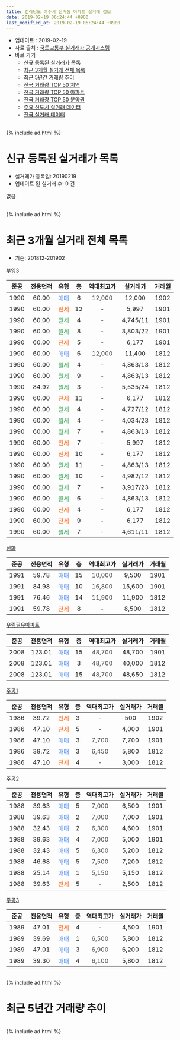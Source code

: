 ```yaml
---
title: 전라남도 여수시 신기동 아파트 실거래 정보
date: 2019-02-19 06:24:44 +0900
last_modified_at: 2019-02-19 06:24:44 +0900
---
```


* 업데이트 : 2019-02-19
* 자료 출처 : [국토교통부 실거래가 공개시스템](http://rt.molit.go.kr)
* 바로 가기
    * [신규 등록된 실거래가 목록](#신규-등록된-실거래가-목록)
    * [최근 3개월 실거래 전체 목록](#최근-3개월-실거래-전체-목록)
    * [최근 5년간 거래량 추이](#최근-5년간-거래량-추이)
    * [전국 거래량 TOP 50 지역](https://inasie.github.io/apt-trade-info/최근-3개월-전국에서-가장-거래가-많이-발생한-지역)
    * [전국 거래량 TOP 50 아파트](https://inasie.github.io/apt-trade-info/최근-3개월-전국에서-가장-거래가-많이-발생한-아파트)
    * [전국 거래량 TOP 50 분양권](https://inasie.github.io/apt-trade-info/최근-3개월-전국에서-가장-거래가-많이-발생한-분양권)
    * [주요 신도시 실거래 데이터](https://inasie.github.io/apt-trade-info/주요-신도시)
    * [전국 실거래 데이터](https://inasie.github.io/apt-trade-info/전국)
<br>
{% include ad.html %}
<br>

# 신규 등록된 실거래가 목록
* 실거래가 등록일: 20190219
* 업데이트 된 실거래 수: 0 건

없음

<br>
{% include ad.html %}
<br>

# 최근 3개월 실거래 전체 목록
* 기준: 201812-201902


[부영3](https://search.naver.com/search.naver?query=%EC%A0%84%EB%9D%BC%EB%82%A8%EB%8F%84+%EC%97%AC%EC%88%98%EC%8B%9C+%EC%8B%A0%EA%B8%B0%EB%8F%99+%EB%B6%80%EC%98%813)

|준공|전용면적|유형|층|역대최고가|실거래가|거래월|
|:---:|:---:|:---:|:---:|:---:|:---:|:---:|
|1990|60.00|<span style="color:#4285f3">매매</span>|6|<span style="color:#444444">12,000</span>|12,000|1902|
|1990|60.00|<span style="color:#ff5a00">전세</span>|12|<span style="color:#444444">-</span>|5,997|1901|
|1990|60.00|<span style="color:#34a853">월세</span>|4|<span style="color:#444444">-</span>|4,745/11|1901|
|1990|60.00|<span style="color:#34a853">월세</span>|8|<span style="color:#444444">-</span>|3,803/22|1901|
|1990|60.00|<span style="color:#ff5a00">전세</span>|5|<span style="color:#444444">-</span>|6,177|1901|
|1990|60.00|<span style="color:#4285f3">매매</span>|6|<span style="color:#444444">12,000</span>|11,400|1812|
|1990|60.00|<span style="color:#34a853">월세</span>|4|<span style="color:#444444">-</span>|4,863/13|1812|
|1990|60.00|<span style="color:#34a853">월세</span>|9|<span style="color:#444444">-</span>|4,863/13|1812|
|1990|84.92|<span style="color:#34a853">월세</span>|3|<span style="color:#444444">-</span>|5,535/24|1812|
|1990|60.00|<span style="color:#ff5a00">전세</span>|11|<span style="color:#444444">-</span>|6,177|1812|
|1990|60.00|<span style="color:#34a853">월세</span>|4|<span style="color:#444444">-</span>|4,727/12|1812|
|1990|60.00|<span style="color:#34a853">월세</span>|4|<span style="color:#444444">-</span>|4,034/23|1812|
|1990|60.00|<span style="color:#34a853">월세</span>|7|<span style="color:#444444">-</span>|4,863/13|1812|
|1990|60.00|<span style="color:#ff5a00">전세</span>|7|<span style="color:#444444">-</span>|5,997|1812|
|1990|60.00|<span style="color:#ff5a00">전세</span>|10|<span style="color:#444444">-</span>|6,177|1812|
|1990|60.00|<span style="color:#34a853">월세</span>|11|<span style="color:#444444">-</span>|4,863/13|1812|
|1990|60.00|<span style="color:#34a853">월세</span>|10|<span style="color:#444444">-</span>|4,982/12|1812|
|1990|60.00|<span style="color:#34a853">월세</span>|7|<span style="color:#444444">-</span>|3,917/23|1812|
|1990|60.00|<span style="color:#34a853">월세</span>|6|<span style="color:#444444">-</span>|4,863/13|1812|
|1990|60.00|<span style="color:#ff5a00">전세</span>|4|<span style="color:#444444">-</span>|6,177|1812|
|1990|60.00|<span style="color:#ff5a00">전세</span>|9|<span style="color:#444444">-</span>|6,177|1812|
|1990|60.00|<span style="color:#34a853">월세</span>|7|<span style="color:#444444">-</span>|4,611/11|1812|

[신화](https://search.naver.com/search.naver?query=%EC%A0%84%EB%9D%BC%EB%82%A8%EB%8F%84+%EC%97%AC%EC%88%98%EC%8B%9C+%EC%8B%A0%EA%B8%B0%EB%8F%99+%EC%8B%A0%ED%99%94)

|준공|전용면적|유형|층|역대최고가|실거래가|거래월|
|:---:|:---:|:---:|:---:|:---:|:---:|:---:|
|1991|59.78|<span style="color:#4285f3">매매</span>|15|<span style="color:#444444">10,000</span>|9,500|1901|
|1991|84.98|<span style="color:#4285f3">매매</span>|10|<span style="color:#444444">16,800</span>|15,600|1901|
|1991|76.46|<span style="color:#4285f3">매매</span>|14|<span style="color:#444444">11,900</span>|11,900|1812|
|1991|59.78|<span style="color:#ff5a00">전세</span>|8|<span style="color:#444444">-</span>|8,500|1812|

[우림필유아파트](https://search.naver.com/search.naver?query=%EC%A0%84%EB%9D%BC%EB%82%A8%EB%8F%84+%EC%97%AC%EC%88%98%EC%8B%9C+%EC%8B%A0%EA%B8%B0%EB%8F%99+%EC%9A%B0%EB%A6%BC%ED%95%84%EC%9C%A0%EC%95%84%ED%8C%8C%ED%8A%B8)

|준공|전용면적|유형|층|역대최고가|실거래가|거래월|
|:---:|:---:|:---:|:---:|:---:|:---:|:---:|
|2008|123.01|<span style="color:#4285f3">매매</span>|15|<span style="color:#444444">48,700</span>|48,700|1901|
|2008|123.01|<span style="color:#4285f3">매매</span>|3|<span style="color:#444444">48,700</span>|40,000|1812|
|2008|123.01|<span style="color:#4285f3">매매</span>|15|<span style="color:#444444">48,700</span>|48,650|1812|

[주공1](https://search.naver.com/search.naver?query=%EC%A0%84%EB%9D%BC%EB%82%A8%EB%8F%84+%EC%97%AC%EC%88%98%EC%8B%9C+%EC%8B%A0%EA%B8%B0%EB%8F%99+%EC%A3%BC%EA%B3%B51)

|준공|전용면적|유형|층|역대최고가|실거래가|거래월|
|:---:|:---:|:---:|:---:|:---:|:---:|:---:|
|1986|39.72|<span style="color:#ff5a00">전세</span>|3|<span style="color:#444444">-</span>|500|1902|
|1986|47.10|<span style="color:#ff5a00">전세</span>|5|<span style="color:#444444">-</span>|4,000|1901|
|1986|47.10|<span style="color:#4285f3">매매</span>|3|<span style="color:#444444">7,700</span>|7,700|1901|
|1986|39.72|<span style="color:#4285f3">매매</span>|3|<span style="color:#444444">6,450</span>|5,800|1812|
|1986|47.10|<span style="color:#ff5a00">전세</span>|4|<span style="color:#444444">-</span>|3,000|1812|

[주공2](https://search.naver.com/search.naver?query=%EC%A0%84%EB%9D%BC%EB%82%A8%EB%8F%84+%EC%97%AC%EC%88%98%EC%8B%9C+%EC%8B%A0%EA%B8%B0%EB%8F%99+%EC%A3%BC%EA%B3%B52)

|준공|전용면적|유형|층|역대최고가|실거래가|거래월|
|:---:|:---:|:---:|:---:|:---:|:---:|:---:|
|1988|39.63|<span style="color:#4285f3">매매</span>|5|<span style="color:#444444">7,000</span>|6,500|1901|
|1988|39.63|<span style="color:#4285f3">매매</span>|2|<span style="color:#444444">7,000</span>|7,000|1901|
|1988|32.43|<span style="color:#4285f3">매매</span>|2|<span style="color:#444444">6,300</span>|4,600|1901|
|1988|39.63|<span style="color:#4285f3">매매</span>|4|<span style="color:#444444">7,000</span>|5,000|1901|
|1988|32.43|<span style="color:#4285f3">매매</span>|5|<span style="color:#444444">6,300</span>|5,200|1812|
|1988|46.68|<span style="color:#4285f3">매매</span>|5|<span style="color:#444444">7,500</span>|7,200|1812|
|1988|25.14|<span style="color:#4285f3">매매</span>|1|<span style="color:#444444">5,150</span>|5,150|1812|
|1988|39.63|<span style="color:#ff5a00">전세</span>|5|<span style="color:#444444">-</span>|2,500|1812|


<script async src="//pagead2.googlesyndication.com/pagead/js/adsbygoogle.js"></script>
<!-- 기본 -->
<ins class="adsbygoogle"
     style="display:block"
     data-ad-client="ca-pub-2446590836940007"
     data-ad-slot="1659523306"
     data-ad-format="auto"
     data-full-width-responsive="true"></ins>
<script>
(adsbygoogle = window.adsbygoogle || []).push({});
</script>


[주공3](https://search.naver.com/search.naver?query=%EC%A0%84%EB%9D%BC%EB%82%A8%EB%8F%84+%EC%97%AC%EC%88%98%EC%8B%9C+%EC%8B%A0%EA%B8%B0%EB%8F%99+%EC%A3%BC%EA%B3%B53)

|준공|전용면적|유형|층|역대최고가|실거래가|거래월|
|:---:|:---:|:---:|:---:|:---:|:---:|:---:|
|1989|47.01|<span style="color:#ff5a00">전세</span>|4|<span style="color:#444444">-</span>|4,500|1901|
|1989|39.69|<span style="color:#4285f3">매매</span>|1|<span style="color:#444444">6,500</span>|5,800|1812|
|1989|47.01|<span style="color:#4285f3">매매</span>|3|<span style="color:#444444">6,900</span>|6,200|1812|
|1989|39.30|<span style="color:#4285f3">매매</span>|4|<span style="color:#444444">6,100</span>|5,800|1812|


<br>
{% include ad.html %}
<br>

# 최근 5년간 거래량 추이


<div style="width:100%;">
    <canvas id="deal_progress" height="200"></canvas>
</div>

<script>
new Chart(document.getElementById("deal_progress"), {
    type: 'line',
    data: {
        labels: ['201402','201403','201404','201405','201406','201407','201408','201409','201410','201411','201412','201501','201502','201503','201504','201505','201506','201507','201508','201509','201510','201511','201512','201601','201602','201603','201604','201605','201606','201607','201608','201609','201610','201611','201612','201701','201702','201703','201704','201705','201706','201707','201708','201709','201710','201711','201712','201801','201802','201803','201804','201805','201806','201807','201808','201809','201810','201811','201812','201901','201902'],
        datasets: [{
            label: '매매',
            pointRadius: 1,
            data: [20, 10, 15, 15, 7, 9, 7, 9, 18, 19, 11, 15, 15, 20, 17, 8, 17, 21, 9, 10, 19, 12, 12, 14, 12, 18, 17, 12, 13, 10, 9, 24, 28, 35, 23, 12, 18, 14, 9, 11, 19, 16, 11, 13, 8, 10, 18, 12, 16, 19, 9, 11, 5, 18, 7, 7, 19, 8, 11, 8, 1],
            borderColor: "rgba(255, 201, 14, 1)",
            backgroundColor: "rgba(255, 201, 14, 0.5)",
            fill: false,
            lineTension: 0
        },{
            label: '전월세',
            pointRadius: 1,
            data: [15, 16, 16, 7, 19, 22, 14, 24, 19, 19, 16, 10, 17, 18, 15, 15, 14, 17, 12, 19, 25, 16, 25, 17, 0, 29, 19, 19, 18, 17, 14, 18, 14, 15, 25, 20, 24, 14, 10, 19, 14, 19, 18, 17, 12, 19, 23, 13, 11, 24, 16, 12, 17, 13, 12, 10, 15, 12, 19, 6, 1],
            borderColor: "rgba(0, 141, 185, 1)",
            backgroundColor: "rgba(0, 141, 185, 0.5)",
            fill: false,
            lineTension: 0
        }
        ]
    },
    options: {
        responsive: true,
        title: {
            display: false
        },
        tooltips: {
            mode: 'index',
            intersect: false
        },
        hover: {
            mode: 'nearest',
            intersect: true
        },
        scales: {
            xAxes: [{
                display: true,
                scaleLabel: {
                    display: true,
                    labelString: '년/월'
                }
            }],
            yAxes: [{
                display: true,
                ticks: {
                    suggestedMin: 0,
                },
                scaleLabel: {
                    display: true,
                    labelString: '실거래 수'
                }
            }]
        }
    }
});

</script>


<br>
{% include ad.html %}
<br>

